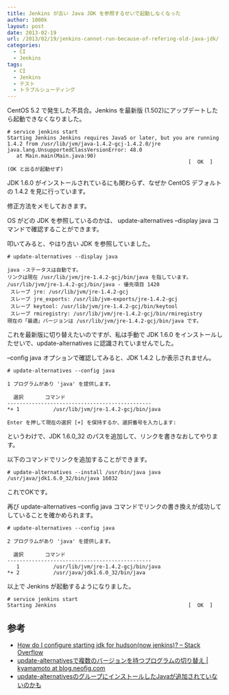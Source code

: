 ```yaml
---
title: Jenkins が古い Java JDK を参照するせいで起動しなくなった
author: 1000k
layout: post
date: 2013-02-19
url: /2013/02/19/jenkins-cannot-run-because-of-refering-old-java-jdk/
categories:
  - CI
  - Jenkins
tags:
  - CI
  - Jenkins
  - テスト
  - トラブルシューティング
---
```

CentOS 5.2 で発生した不具合。Jenkins を最新版 (1.502)にアップデートしたら起動できなくなりました。

```
# service jenkins start
Starting Jenkins Jenkins requires Java5 or later, but you are running 1.4.2 from /usr/lib/jvm/java-1.4.2-gcj-1.4.2.0/jre
java.lang.UnsupportedClassVersionError: 48.0
   at Main.main(Main.java:90)
                                                           [  OK  ]
(OK と出るが起動せず)
```


JDK 1.6.0 がインストールされているにも関わらず、なぜか CentOS デフォルトの 1.4.2 を見に行っています。

修正方法をメモしておきます。

<!--more-->

OS がどの JDK を参照しているのかは、 <span class="lang:default decode:true crayon-inline">update-alternatives &#8211;display java</span> コマンドで確認することができます。

叩いてみると、やはり古い JDK を参照していました。

```
# update-alternatives --display java

java -ステータスは自動です。
リンクは現在 /usr/lib/jvm/jre-1.4.2-gcj/bin/java を指しています。
/usr/lib/jvm/jre-1.4.2-gcj/bin/java - 優先項目 1420
 スレーブ jre: /usr/lib/jvm/jre-1.4.2-gcj
 スレーブ jre_exports: /usr/lib/jvm-exports/jre-1.4.2-gcj
 スレーブ keytool: /usr/lib/jvm/jre-1.4.2-gcj/bin/keytool
 スレーブ rmiregistry: /usr/lib/jvm/jre-1.4.2-gcj/bin/rmiregistry
現在の「最適」バージョンは /usr/lib/jvm/jre-1.4.2-gcj/bin/java です。
```


これを最新版に切り替えたいのですが、私は手動で JDK 1.6.0 をインストールしたせいで、update-alternatives に認識されていませんでした。

<span class="lang:default decode:true crayon-inline">&#8211;config java</span> オプションで確認してみると、JDK 1.4.2 しか表示されません。

```
# update-alternatives --config java

1 プログラムがあり 'java' を提供します。

  選択       コマンド
-----------------------------------------------
*+ 1           /usr/lib/jvm/jre-1.4.2-gcj/bin/java

Enter を押して現在の選択 [+] を保持するか、選択番号を入力します:
```


というわけで、JDK 1.6.0_32 のパスを追加して、リンクを書きなおしてやります。

以下のコマンドでリンクを追加することができます。

```
# update-alternatives --install /usr/bin/java java /usr/java/jdk1.6.0_32/bin/java 16032
```


これでOKです。

再び <span class="lang:default decode:true crayon-inline">update-alternatives &#8211;config java</span> コマンドでリンクの書き換えが成功してしていることを確かめられます。

```
# update-alternatives --config java

2 プログラムがあり 'java' を提供します。

  選択       コマンド
-----------------------------------------------
   1           /usr/lib/jvm/jre-1.4.2-gcj/bin/java
*+ 2           /usr/java/jdk1.6.0_32/bin/java
```


以上で Jenkins が起動するようになりました。

```
# service jenkins start
Starting Jenkins                                           [  OK  ]
```


## 参考

  * <a href="http://stackoverflow.com/questions/9527737/how-do-i-configure-starting-jdk-for-hudsonnow-jenkins" onclick="_gaq.push(['_trackEvent', 'outbound-article', 'http://stackoverflow.com/questions/9527737/how-do-i-configure-starting-jdk-for-hudsonnow-jenkins', 'How do I configure starting jdk for hudson(now jenkins)? &#8211; Stack Overflow']);" >How do I configure starting jdk for hudson(now jenkins)? &#8211; Stack Overflow</a>
  * <a href="http://blog.neofig.com/2011/03/11/update-alternatives%E3%81%A7%E8%A4%87%E6%95%B0%E3%81%AE%E3%83%90%E3%83%BC%E3%82%B8%E3%83%A7%E3%83%B3%E3%82%92%E6%8C%81%E3%81%A4%E3%83%97%E3%83%AD%E3%82%B0%E3%83%A9%E3%83%A0%E3%81%AE%E5%88%87%E3%82%8A/" onclick="_gaq.push(['_trackEvent', 'outbound-article', 'http://blog.neofig.com/2011/03/11/update-alternatives%E3%81%A7%E8%A4%87%E6%95%B0%E3%81%AE%E3%83%90%E3%83%BC%E3%82%B8%E3%83%A7%E3%83%B3%E3%82%92%E6%8C%81%E3%81%A4%E3%83%97%E3%83%AD%E3%82%B0%E3%83%A9%E3%83%A0%E3%81%AE%E5%88%87%E3%82%8A/', 'update-alternativesで複数のバージョンを持つプログラムの切り替え | kyamamoto at blog.neofig.com']);" >update-alternativesで複数のバージョンを持つプログラムの切り替え | kyamamoto at blog.neofig.com</a>
  * <a href="http://piggydb.jp/document-view.htm?id=597" onclick="_gaq.push(['_trackEvent', 'outbound-article', 'http://piggydb.jp/document-view.htm?id=597', 'update-alternativesのグループにインストールしたJavaが追加されていないのかも']);" >update-alternativesのグループにインストールしたJavaが追加されていないのかも</a>